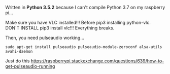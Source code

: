 Written in **Python 3.5.2** because I can't compile Python 3.7 on my raspberry
pi...

Make sure you have VLC installed!!! Before pip3 installing python-vlc. DON'T
INSTALL pip3 install vlc!!! Everything breaks.

Then, you need pulseaudio working...

`sudo apt-get install pulseaudio pulseaudio-module-zeroconf alsa-utils avahi-daemon`

Just do this
https://raspberrypi.stackexchange.com/questions/639/how-to-get-pulseaudio-running
